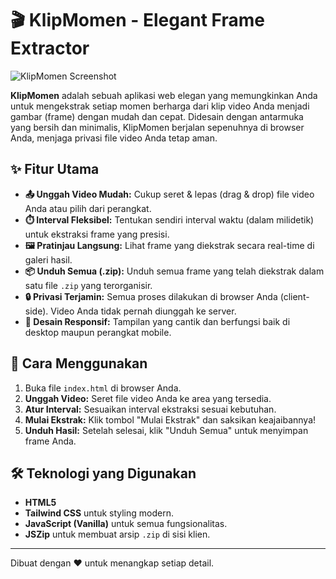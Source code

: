 # 🎬 KlipMomen - Elegant Frame Extractor

![KlipMomen Screenshot](https://i.imgur.com/v7yB9dG.png)

**KlipMomen** adalah sebuah aplikasi web elegan yang memungkinkan Anda untuk mengekstrak setiap momen berharga dari klip video Anda menjadi gambar (frame) dengan mudah dan cepat. Didesain dengan antarmuka yang bersih dan minimalis, KlipMomen berjalan sepenuhnya di browser Anda, menjaga privasi file video Anda tetap aman.

## ✨ Fitur Utama

- **📤 Unggah Video Mudah:** Cukup seret & lepas (drag & drop) file video Anda atau pilih dari perangkat.
- **⏱️ Interval Fleksibel:** Tentukan sendiri interval waktu (dalam milidetik) untuk ekstraksi frame yang presisi.
- **🖼️ Pratinjau Langsung:** Lihat frame yang diekstrak secara real-time di galeri hasil.
- **📦 Unduh Semua (.zip):** Unduh semua frame yang telah diekstrak dalam satu file `.zip` yang terorganisir.
- **🔒 Privasi Terjamin:** Semua proses dilakukan di browser Anda (client-side). Video Anda tidak pernah diunggah ke server.
- **🎨 Desain Responsif:** Tampilan yang cantik dan berfungsi baik di desktop maupun perangkat mobile.

## 🚀 Cara Menggunakan

1.  Buka file `index.html` di browser Anda.
2.  **Unggah Video:** Seret file video Anda ke area yang tersedia.
3.  **Atur Interval:** Sesuaikan interval ekstraksi sesuai kebutuhan.
4.  **Mulai Ekstrak:** Klik tombol "Mulai Ekstrak" dan saksikan keajaibannya!
5.  **Unduh Hasil:** Setelah selesai, klik "Unduh Semua" untuk menyimpan frame Anda.

## 🛠️ Teknologi yang Digunakan

- **HTML5**
- **Tailwind CSS** untuk styling modern.
- **JavaScript (Vanilla)** untuk semua fungsionalitas.
- **JSZip** untuk membuat arsip `.zip` di sisi klien.

---

Dibuat dengan ❤️ untuk menangkap setiap detail.
